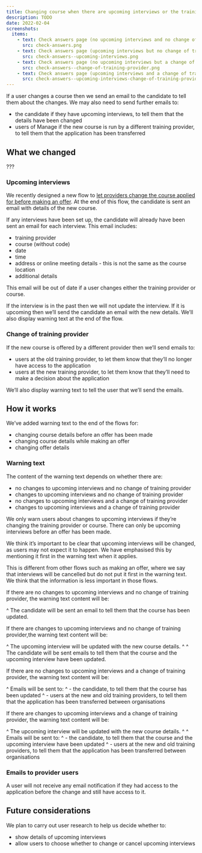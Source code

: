 ```yaml
---
title: Changing course when there are upcoming interviews or the training provider is changed
description: TODO
date: 2022-02-04
screenshots:
  items:
    - text: Check answers page (no upcoming interviews and no change of training provider)
      src: check-answers.png
    - text: Check answers page (upcoming interviews but no change of training provider)
      src: check-answers--upcoming-interviews.png
    - text: Check answers page (no upcoming interviews but a change of training provider)
      src: check-answers--change-of-training-provider.png
    - text: Check answers page (upcoming interviews and a change of training provider)
      src: check-answers--upcoming-interviews-change-of-training-provider.png
---
```


If a user changes a course then we send an email to the candidate to tell them about the changes. We may also need to send further emails to:

- the candidate if they have upcoming interviews, to tell them that the details have been changed
- users of Manage if the new course is run by a different training provider, to tell them that the application has been transferred

## What we changed

???

### Upcoming interviews

We recently designed a new flow to [let providers change the course applied for before making an offer](https://bat-design-history.netlify.app/manage-teacher-training-applications/letting-providers-change-course-before-making-an-offer/). At the end of this flow, the candidate is sent an email with details of the new course.

If any interviews have been set up, the candidate will already have been sent an email for each interview. This email includes:

- training provider
- course (without code)
- date
- time
- address or online meeting details - this is not the same as the course location
- additional details

This email will be out of date if a user changes either the training provider or course.

If the interview is in the past then we will not update the interview. If it is upcoming then we’ll send the candidate an email with the new details. We’ll also display warning text at the end of the flow.

### Change of training provider

If the new course is offered by a different provider then we’ll send emails to:

- users at the old training provider, to let them know that they’ll no longer have access to the application
- users at the new training provider, to let them know that they’ll need to make a decision about the application

We’ll also display warning text to tell the user that we’ll send the emails.

## How it works

We’ve added warning text to the end of the flows for:

- changing course details before an offer has been made
- changing course details while making an offer
- changing offer details

### Warning text

The content of the warning text depends on whether there are:

- no changes to upcoming interviews and no change of training provider
- changes to upcoming interviews and no change of training provider
- no changes to upcoming interviews and a change of training provider
- changes to upcoming interviews and a change of training provider

We only warn users about changes to upcoming interviews if they’re changing the training provider or course. There can only be upcoming interviews before an offer has been made.

We think it’s important to be clear that upcoming interviews will be changed, as users may not expect it to happen. We have emphasised this by mentioning it first in the warning text when it applies.

This is different from other flows such as making an offer, where we say that interviews will be cancelled but do not put it first in the warning text. We think that the information is less important in those flows.

If there are no changes to upcoming interviews and no change of training provider, the warning text content will be:

^ The candidate will be sent an email to tell them that the course has been updated.

If there are changes to upcoming interviews and no change of training provider,the warning text content will be:

^ The upcoming interview will be updated with the new course details.
^
^ The candidate will be sent emails to tell them that the course and the upcoming interview have been updated.

If there are no changes to upcoming interviews and a change of training provider, the warning text content will be:

^ Emails will be sent to:
^ - the candidate, to tell them that the course has been updated
^ - users at the new and old training providers, to tell them that the application has been transferred between organisations

If there are changes to upcoming interviews and a change of training provider, the warning text content will be:

^ The upcoming interview will be updated with the new course details.
^
^ Emails will be sent to:
^ - the candidate, to tell them that the course and the upcoming interview have been updated
^ - users at the new and old training providers, to tell them that the application has been transferred between organisations

### Emails to provider users

A user will not receive any email notification if they had access to the application before the change and still have access to it.



## Future considerations

We plan to carry out user research to help us decide whether to:

- show details of upcoming interviews
- allow users to choose whether to change or cancel upcoming interviews
